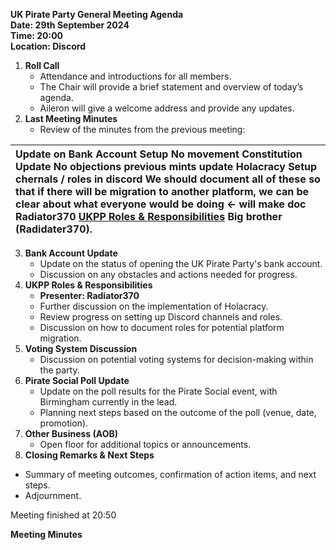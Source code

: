**UK Pirate Party General Meeting Agenda**  
**Date: 29th September 2024**  
**Time: 20:00**  
**Location: Discord**

1. **Roll Call**  
   * Attendance and introductions for all members.  
   * The Chair will provide a brief statement and overview of today’s agenda.  
   * Aileron will give a welcome address and provide any updates.  
2. **Last Meeting Minutes**  
   * Review of the minutes from the previous meeting:

| Update on Bank Account Setup No movement Constitution Update No objections  previous mints update Holacracy Setup chernals / roles in discord We should document all of these so that if there will be migration to another platform, we can be clear about what everyone would be doing \<- will make doc Radiator370 [UKPP Roles & Responsibilities](https://docs.google.com/spreadsheets/d/134UiVV84fSMBVRSw4raoqOKlkKHbUo1-myUc4qW3alA/edit?usp=sharing) Big brother (Radidater370).  |
| :---- |

3. **Bank Account Update**  
   * Update on the status of opening the UK Pirate Party's bank account.  
   * Discussion on any obstacles and actions needed for progress.  
4. **UKPP Roles & Responsibilities**  
   * **Presenter: Radiator370**  
   * Further discussion on the implementation of Holacracy.  
   * Review progress on setting up Discord channels and roles.  
   * Discussion on how to document roles for potential platform migration.  
5. **Voting System Discussion**  
   * Discussion on potential voting systems for decision-making within the party.  
6. **Pirate Social Poll Update**  
   * Update on the poll results for the Pirate Social event, with Birmingham currently in the lead.  
   * Planning next steps based on the outcome of the poll (venue, date, promotion).  
7. **Other Business (AOB)**  
   * Open floor for additional topics or announcements.  
8. **Closing Remarks & Next Steps**  
* Summary of meeting outcomes, confirmation of action items, and next steps.  
* Adjournment.

Meeting finished at 20:50

**Meeting Minutes**